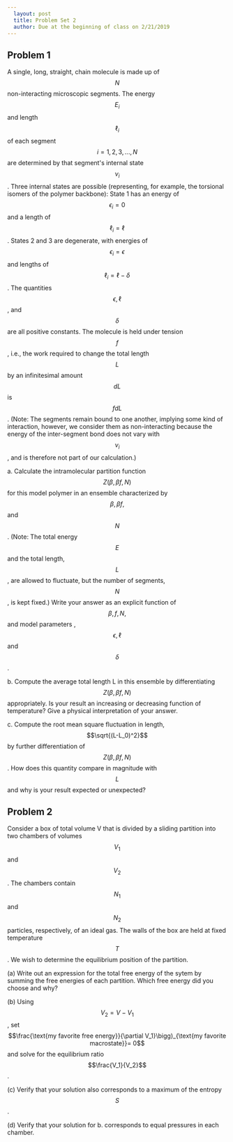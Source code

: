 ```yaml
---
  layout: post
  title: Problem Set 2
  author: Due at the beginning of class on 2/21/2019
---
```


## Problem 1
A single, long, straight, chain molecule is made up of $$N$$ non-interacting microscopic segments. The energy $$E_i$$ and length $$\ell_i$$ of each segment $$i = 1, 2, 3, ... , N$$ are determined by that segment's internal state $$\nu_i$$. Three internal states are possible (representing, for example, the torsional isomers of the polymer backbone): State 1 has an energy of $$\epsilon_i=0$$ and a length of $$\ell_i = \ell$$. States 2 and 3 are degenerate, with energies of $$\epsilon_i = \epsilon$$ and lengths of $$\ell_i = \ell - \delta$$. The quantities $$\epsilon, \ell$$, and $$\delta$$ are all positive constants. The molecule is held under tension $$f$$, i.e., the work required to change the total length $$L$$ by an infinitesimal amount $$dL$$ is $$fdL$$. (Note: The segments remain bound to one another, implying some kind of interaction, however, we consider them as non-interacting because the energy of the inter-segment bond does not vary with $$\nu_i$$, and is therefore not part of our calculation.)

a. Calculate the intramolecular partition function $$Z(\beta, \beta f, N )$$ for this model polymer in an ensemble characterized by $$\beta, \beta f,$$ and $$N$$. (Note: The total energy $$E$$ and the total length, $$L$$, are allowed to fluctuate, but the number of segments, $$N$$, is kept fixed.) Write your answer as an explicit function of $$\beta, f, N,$$ and model parameters ,$$\epsilon, \ell$$ and $$\delta$$.

b. Compute the average total length L in this ensemble by differentiating $$Z(\beta, \beta f, N )$$ appropriately. Is your result an increasing or decreasing function of temperature? Give a physical interpretation of your answer.

c. Compute the root mean square fluctuation in length, $$\sqrt{(L-L_0)^2}$$ by further differentiation of $$Z(\beta, \beta f, N )$$. How does this quantity compare in magnitude with $$L$$ and why is your result expected or unexpected?

## Problem 2

Consider a box of total volume V that is divided by a sliding partition into two chambers of volumes $$V_1$$ and $$V_2$$. The chambers contain $$N_1$$ and $$N_2$$ particles, respectively, of an ideal gas. The walls of the box are held at fixed temperature $$T$$. We wish to determine the equilibrium position of the partition.

(a) Write out an expression for the total free energy of the sytem by summing
the free energies of each partition. Which free energy did you choose and why?

(b) Using $$V_2 = V − V_1$$, set $$\frac{\text{my favorite free energy}}{\partial V_1}\bigg)_{\text{my favorite macrostate}}= 0$$ and solve for the equilibrium ratio $$\frac{V_1}{V_2}$$.

(c) Verify that your solution also corresponds to a maximum of the entropy $$S$$.

(d) Verify that your solution for b. corresponds to equal pressures in each chamber.
